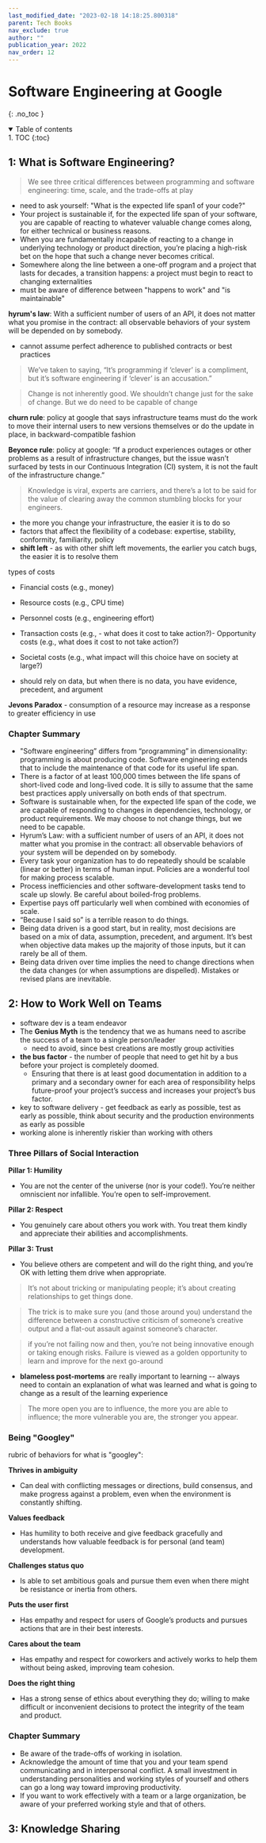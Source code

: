 ```yaml
---
last_modified_date: "2023-02-18 14:18:25.800318"
parent: Tech Books
nav_exclude: true
author: ""
publication_year: 2022
nav_order: 12
---
```


# Software Engineering at Google
{: .no_toc }


<details open markdown="block">
  <summary>
    Table of contents
  </summary>
1. TOC
{:toc}
</details>

## 1: What is Software Engineering?

> We see three critical differences between programming and software engineering: time, scale, and the trade-offs at play

- need to ask yourself: "What is the expected life span1 of your code?"
- Your project is sustainable if, for the expected life span of your software, you are capable of reacting to whatever valuable change comes along, for either technical or business reasons.
- When you are fundamentally incapable of reacting to a change in underlying technology or product direction, you’re placing a high-risk bet on the hope that such a change never becomes critical.
- Somewhere along the line between a one-off program and a project that lasts for decades, a transition happens: a project must begin to react to changing externalities
- must be aware of difference between "happens to work" and "is maintainable"

**hyrum's law**: With a sufficient number of users of an API, it does not matter what you promise in the contract: all observable behaviors of your system will be depended on by somebody.

- cannot assume perfect adherence to published contracts or best practices

> We’ve taken to saying, “It’s programming if ‘clever’ is a compliment, but it’s software engineering if ‘clever’ is an accusation.”

> Change is not inherently good. We shouldn’t change just for the sake of change. But we do need to be capable of change

**churn rule**: policy at google that says infrastructure teams must do the work to move their internal users to new versions themselves or
do the update in place, in backward-compatible fashion

**Beyonce rule**: policy at google: “If a product experiences outages or other problems as a result of infrastructure changes, but the issue wasn’t surfaced by tests in our Continuous Integration (CI) system, it is not the fault of the infrastructure change.”

> Knowledge is viral, experts are carriers, and there’s a lot to be said for the value of clearing away the common stumbling blocks for your engineers.

- the more you change your infrastructure, the easier it is to do so
- factors that affect the flexibility of a codebase: expertise, stability, conformity, familiarity, policy
- **shift left** - as with other shift left movements, the earlier you catch bugs, the easier it is to resolve them

types of costs
- Financial costs (e.g., money)
- Resource costs (e.g., CPU time)
- Personnel costs (e.g., engineering effort)
- Transaction costs (e.g., - what does it cost to take action?)- Opportunity costs (e.g., what does it cost to not take action?)
- Societal costs (e.g., what impact will this choice have on society at large?)

- should rely on data, but when there is no data, you have evidence, precedent, and argument

**Jevons Paradox** - consumption of a resource may increase as a response to greater efficiency in use

### Chapter Summary
- "Software engineering” differs from “programming” in dimensionality: programming is about producing code. Software engineering extends that to include the maintenance of that code for its useful life span.
- There is a factor of at least 100,000 times between the life spans of short-lived code and long-lived code. It is silly to assume that the same best practices apply universally on both ends of that spectrum.
- Software is sustainable when, for the expected life span of the code, we are capable of responding to changes in dependencies, technology, or product requirements. We may choose to not change things, but we need to be capable.
- Hyrum’s Law: with a sufficient number of users of an API, it does not matter what you promise in the contract: all observable behaviors of your system will be depended on by somebody.
- Every task your organization has to do repeatedly should be scalable (linear or better) in terms of human input. Policies are a wonderful tool for making process scalable.
- Process inefficiencies and other software-development tasks tend to scale up slowly. Be careful about boiled-frog problems.
- Expertise pays off particularly well when combined with economies of scale.
- “Because I said so” is a terrible reason to do things.
- Being data driven is a good start, but in reality, most decisions are based on a mix of data, assumption, precedent, and argument. It’s best when objective data makes up the majority of those inputs, but it can rarely be all of them.
- Being data driven over time implies the need to change directions when the data changes (or when assumptions are dispelled). Mistakes or revised plans are inevitable.

## 2: How to Work Well on Teams
- software dev is a team endeavor
- The **Genius Myth** is the tendency that we as humans need to ascribe the success of a team to a single person/leader
  - need to avoid, since best creations are mostly group activities
- **the bus factor** - the number of people that need to get hit by a bus before your project is completely doomed.
  - Ensuring that there is at least good documentation in addition to a primary and a secondary owner for each area of responsibility helps future-proof your project’s success and increases your project’s bus factor.
- key to software delivery - get feedback as early as possible, test as early as possible, think about security and the production environments as early as possible
- working alone is inherently riskier than working with others

### Three Pillars of Social Interaction
**Pillar 1: Humility**
- You are not the center of the universe (nor is your code!). You’re neither omniscient nor infallible. You’re open to self-improvement.

**Pillar 2: Respect**
- You genuinely care about others you work with. You treat them kindly and appreciate their abilities and accomplishments.

**Pillar 3: Trust**
- You believe others are competent and will do the right thing, and you’re OK with letting them drive when appropriate.

> It’s not about tricking or manipulating people; it’s about creating relationships to get things done.

> The trick is to make sure you (and those around you) understand the difference between a constructive criticism of someone’s creative output and a flat-out assault against someone’s character.

> if you’re not failing now and then, you’re not being innovative enough or taking enough risks. Failure is viewed as a golden opportunity to learn and improve for the next go-around

- **blameless post-mortems** are really important to learning -- always need to contain an explanation of what was learned and what is going to change as a result of the learning experience

> The more open you are to influence, the more you are able to influence; the more vulnerable you are, the stronger you appear.

### Being "Googley"
rubric of behaviors for what is "googley":

**Thrives in ambiguity**
- Can deal with conflicting messages or directions, build consensus, and make progress against a problem, even when the environment is constantly shifting.

**Values feedback**
- Has humility to both receive and give feedback gracefully and understands how valuable feedback is for personal (and team) development.

**Challenges status quo**
- Is able to set ambitious goals and pursue them even when there might be resistance or inertia from others.

**Puts the user first**
- Has empathy and respect for users of Google’s products and pursues actions that are in their best interests.

**Cares about the team**
- Has empathy and respect for coworkers and actively works to help them without being asked, improving team cohesion.

**Does the right thing**
- Has a strong sense of ethics about everything they do; willing to make difficult or inconvenient decisions to protect the integrity of the team and product.

### Chapter Summary
- Be aware of the trade-offs of working in isolation.
- Acknowledge the amount of time that you and your team spend communicating and in interpersonal conflict. A small investment in understanding personalities and working styles of yourself and others can go a long way toward improving productivity.
- If you want to work effectively with a team or a large organization, be aware of your preferred working style and that of others.

## 3: Knowledge Sharing
